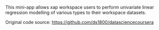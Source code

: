 This mini-app allows xap workspace users to perform univariate linear regression modelling of various types to their workspace datasets.

Original code source: https://github.com/ds1800/datasciencecoursera